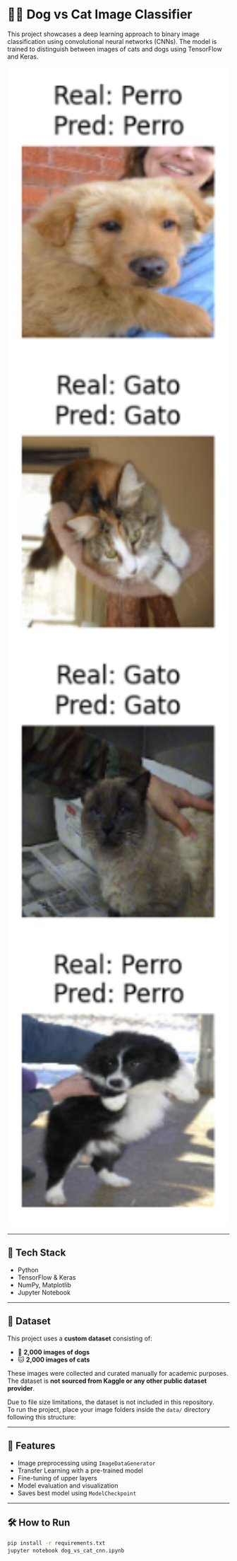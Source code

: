 # 🐶🐱 Dog vs Cat Image Classifier

This project showcases a deep learning approach to binary image classification using convolutional neural networks (CNNs). The model is trained to distinguish between images of cats and dogs using TensorFlow and Keras.

<p align="center">
  <img src="images/example.png" alt="Example Result" width="600"/>
</p>

---

## 🧠 Tech Stack

- Python
- TensorFlow & Keras
- NumPy, Matplotlib
- Jupyter Notebook

---

## 📂 Dataset

This project uses a **custom dataset** consisting of:

- 🐶 **2,000 images of dogs**
- 🐱 **2,000 images of cats**

These images were collected and curated manually for academic purposes. The dataset is **not sourced from Kaggle or any other public dataset provider**.

Due to file size limitations, the dataset is not included in this repository.  
To run the project, place your image folders inside the `data/` directory following this structure:

---

## 🚀 Features

- Image preprocessing using `ImageDataGenerator`
- Transfer Learning with a pre-trained model
- Fine-tuning of upper layers
- Model evaluation and visualization
- Saves best model using `ModelCheckpoint`

---

## 🛠️ How to Run

```bash
pip install -r requirements.txt
jupyter notebook dog_vs_cat_cnn.ipynb
